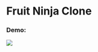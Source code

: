 # Fruit Ninja Clone

### Demo:
![](https://user-images.githubusercontent.com/26423462/34592229-878158f6-f190-11e7-831a-fb8ce0314bf6.gif)
